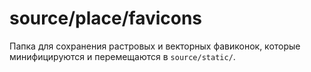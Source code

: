 # source/place/favicons

Папка для сохранения растровых и векторных фавиконок, которые минифицируются и перемещаются в `source/static/`.
